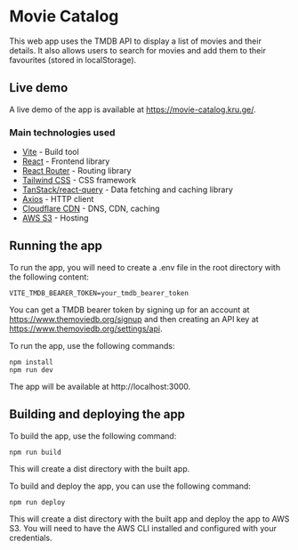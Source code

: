 # Movie Catalog

This web app uses the TMDB API to display a list of movies and their details. It also allows users to search for movies and add them to their favourites (stored in localStorage).

## Live demo

A live demo of the app is available at https://movie-catalog.kru.ge/.

### Main technologies used

- [Vite](https://vitejs.dev/) - Build tool
- [React](https://reactjs.org/) - Frontend library
- [React Router](https://reactrouter.com/) - Routing library
- [Tailwind CSS](https://tailwindcss.com/) - CSS framework
- [TanStack/react-query](https://react-query.tanstack.com/) - Data fetching and caching library
- [Axios](https://axios-http.com/) - HTTP client
- [Cloudflare CDN](https://www.cloudflare.com/cdn/) - DNS, CDN, caching
- [AWS S3](https://aws.amazon.com/s3/) - Hosting

## Running the app

To run the app, you will need to create a .env file in the root directory with the following content:

```
VITE_TMDB_BEARER_TOKEN=your_tmdb_bearer_token
```

You can get a TMDB bearer token by signing up for an account at https://www.themoviedb.org/signup and then creating an API key at https://www.themoviedb.org/settings/api.

To run the app, use the following commands:

```
npm install
npm run dev
```

The app will be available at http://localhost:3000.

## Building and deploying the app

To build the app, use the following command:

```
npm run build
```

This will create a dist directory with the built app.

To build and deploy the app, you can use the following command:

```
npm run deploy
```

This will create a dist directory with the built app and deploy the app to AWS S3. You will need to have the AWS CLI installed and configured with your credentials.

